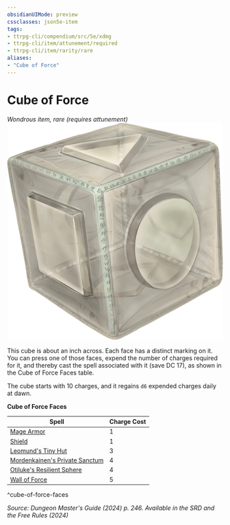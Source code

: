 ```yaml
---
obsidianUIMode: preview
cssclasses: json5e-item
tags:
- ttrpg-cli/compendium/src/5e/xdmg
- ttrpg-cli/item/attunement/required
- ttrpg-cli/item/rarity/rare
aliases: 
- "Cube of Force"
---
```

# Cube of Force
*Wondrous item, rare (requires attunement)*  
![](Інструменти%20ДМ/CLI/items/img/cube-of-force.webp#right)


This cube is about an inch across. Each face has a distinct marking on it. You can press one of those faces, expend the number of charges required for it, and thereby cast the spell associated with it (save DC 17), as shown in the Cube of Force Faces table.

The cube starts with 10 charges, and it regains `d6` expended charges daily at dawn.

**Cube of Force Faces**

| Spell | Charge Cost |
|-------|-------------|
| [Mage Armor](Інструменти%20ДМ/CLI/spells/mage-armor-xphb.md) | 1 |
| [Shield](Інструменти%20ДМ/CLI/spells/shield-xphb.md) | 1 |
| [Leomund's Tiny Hut](Інструменти%20ДМ/CLI/spells/leomunds-tiny-hut-xphb.md) | 3 |
| [Mordenkainen's Private Sanctum](Інструменти%20ДМ/CLI/spells/mordenkainens-private-sanctum-xphb.md) | 4 |
| [Otiluke's Resilient Sphere](Інструменти%20ДМ/CLI/spells/otilukes-resilient-sphere-xphb.md) | 4 |
| [Wall of Force](Інструменти%20ДМ/CLI/spells/wall-of-force-xphb.md) | 5 |
^cube-of-force-faces

*Source: Dungeon Master's Guide (2024) p. 246. Available in the <span title='Systems Reference Document (5.2)'>SRD</span> and the Free Rules (2024)*